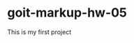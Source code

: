# goit-markup-hw-05

This is my first project

<!--
flex-wrap: wrap;
gap
row-gap
column-gap
margin-left: auto
margin-right: auto;
align-items: center;
justify-content: center;
background-image: url(шлях до зображення 1), url(шлях до зображення 2);
background-size: 100px, cover;
background-position: top right, center;+
background-repeat: repeat-x, no-repeat;

background-image: linear-gradient(
to bottom,
rgba(25, 25, 25, 0.3),
rgba(255, 0, 0, 0.3)
),
url(шлях до зображення);

background: background-color: background-image: background-repeat: background-position: background-attachment: background-size:

box-shadow: <x-offset> <y-offset> <blur> <spread> <color>

На один елемент можна додати кілька тіней,
вказавши їх значення через кому.

box-shadow: <x-offset> <y-offset> <blur> <spread> <color>,
<x-offset> <y-offset> <blur> <spread> <color>,
<x-offset> <y-offset> <blur> <spread> <color>,

       Внутрішня тінь

box-shadow: inset <x-offset> <y-offset> <blur> <spread> <color>
Встановлюємо колір заливки у спокійному стані.
.icon {
fill: #2a2a2a;
}
Змінюємо колір заливки при ховері.
.icon:hover {
fill: #03a9f4;
}
<svg>
<use href="./шлях-до-svg-спрайту/имʼя-спрайта.svg#ідентифікатор-символа"></use>
</svg>

.box:hover::before {
background-color: green;
}
.box:hover::after {
background-color: tomato;
}

position: static | relative | absolute | fixed | sticky

transition-property: background-color, color, ...;
transition-duration: <час>
transition-timing-function: ease; linear; ease-in; ease-out; ease-in-out;
transition-delay: <затримка>

transform: none | scale (масштаб 1.25 | 0.75) | opacity (прозорість) | transform (трансформація)
transform: rotate(45deg); rotate(0.5turn);

transform: translateX(tx), translateY(ty) і translate(tx, ty)

z-index: 2; z-index: 1; z-index: -1;

<form class="form" name="issue_report_form" autocomplete="off"></form>

============== select =================

<label class="class">
 <select class="class" name="size">
  <option value="xs">Extra Small</option>
  <option value="s">Small</option>
  <option value="m" selected>Medium</option>
  <option value="l">Large</option>
 </select>
</label>

===============  optgroup  =============

<label class="class">
 <select name="month">
  <optgroup label="Summer">
    <option value="s6">June</option>
    <option value="s7">July</option>
    <option value="s8">August</option>
  </optgroup>

  <optgroup label="Autumn">
    <option value="s9">September</option>
    <option value="s10">October</option>
    <option value="s11">November</option>
  </optgroup>
 </select>
</label>

=============  email & password & phone  ===============

<label>
  Email
  <input type="email" name="email" />
</label>
<label>
  Password
  <input type="password" name="pwd" minlength="5" maxlength="12" />
</label>
<label>
  Phone number
  <input type="tel" name="phone" />

  <input type="number" name="age" value="0" min="18" max="120" />

               Для вибору лише дати
  <input type="date" />
               Для вибору лише часу
  <input type="time" />
               Для вибору дати і часу
  <input type="datetime-local" />
 </label>

-->
